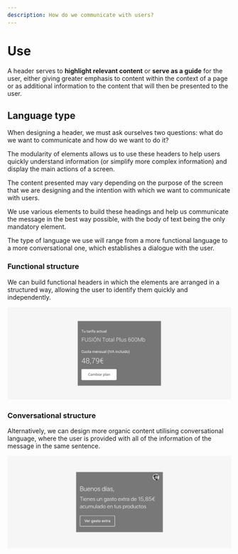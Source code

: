 ```yaml
---
description: How do we communicate with users?
---
```


# Use

A header serves to **highlight relevant content** or **serve as a guide** for the user, either giving greater emphasis to content within the context of a page or as additional information to the content that will then be presented to the user.

## Language type

When designing a header, we must ask ourselves two questions: what do we want to communicate and how do we want to do it?

The modularity of elements allows us to use these headers to help users quickly understand information \(or simplify more complex information\) and display the main actions of a screen.

The content presented may vary depending on the purpose of the screen that we are designing and the intention with which we want to communicate with users.

We use various elements to build these headings and help us communicate the message in the best way possible, with the body of text being the only mandatory element.

The type of language we use will range from a more functional language to a more conversational one, which establishes a dialogue with the user.

### Functional structure

We can build functional headers in which the elements are arranged in a structured way, allowing the user to identify them quickly and independently.

![](../../.gitbook/assets/uso-greater-than-funcional-.png)

### Conversational structure

Alternatively, we can design more organic content utilising conversational language, where the user is provided with all of the information of the message in the same sentence.

![](../../.gitbook/assets/uso-greater-than-conversacional.png)

